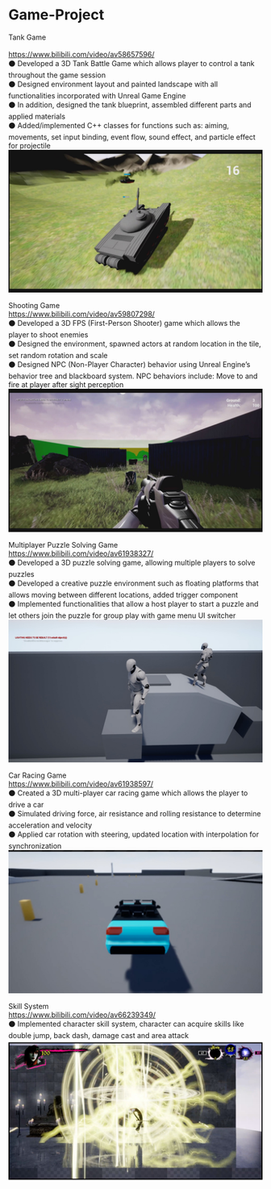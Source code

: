 # Game-Project<br/>
Tank Game <br/>   
https://www.bilibili.com/video/av58657596/ <br/>
⚫ Developed a 3D Tank Battle Game which allows player to control a tank throughout the game session<br/>
⚫ Designed environment layout and painted landscape with all functionalities incorporated with Unreal Game Engine<br/> 
⚫ In addition, designed the tank blueprint, assembled different parts and applied materials<br/> 
⚫ Added/implemented C++ classes for functions such as: aiming, movements, set input binding, event flow, sound effect, and particle effect for projectile <br/>
![image](https://github.com/MinyangWang/Game-Project/blob/master/tank.jpg) <br/>

Shooting Game <br/>
https://www.bilibili.com/video/av59807298/ <br/>
⚫ Developed a 3D FPS (First-Person Shooter) game which allows the player to shoot enemies <br/>
⚫ Designed the environment, spawned actors at random location in the tile, set random rotation and scale <br/>
⚫ Designed NPC (Non-Player Character) behavior using Unreal Engine’s behavior tree and blackboard system. NPC behaviors include: Move to and fire at player after sight perception <br/>
![image](https://github.com/MinyangWang/Game-Project/blob/master/shooting.jpg) <br/>

Multiplayer Puzzle Solving Game <br/>
https://www.bilibili.com/video/av61938327/ <br/>
⚫ Developed a 3D puzzle solving game, allowing multiple players to solve puzzles <br/>
⚫ Developed a creative puzzle environment such as floating platforms that allows moving between different locations, added trigger component <br/>
⚫ Implemented functionalities that allow a host player to start a puzzle and let others join the puzzle for group play with
game menu UI switcher <br/> 
![image](https://github.com/MinyangWang/Game-Project/blob/master/puzzle.jpg) <br/>

Car Racing Game <br/>
https://www.bilibili.com/video/av61938597/ <br/>
⚫ Created a 3D multi-player car racing game which allows the player to drive a car <br/>
⚫ Simulated driving force, air resistance and rolling resistance to determine acceleration and velocity <br/> 
⚫ Applied car rotation with steering, updated location with interpolation for synchronization <br/>
![image](https://github.com/MinyangWang/Game-Project/blob/master/car.jpg) <br/>

Skill System <br/>
https://www.bilibili.com/video/av66239349/ <br/>
⚫ Implemented character skill system, character can acquire skills like double jump, back dash, damage cast and area attack
![image](https://github.com/MinyangWang/Game-Project/blob/master/skill.jpg) <br/>
